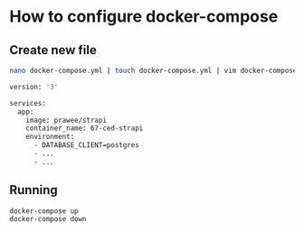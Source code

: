 # How to configure docker-compose

## Create new file
```bash
nano docker-compose.yml | touch docker-compose.yml | vim docker-compose.yml
```

```bash
version: '3'

services:
  app:
    image: prawee/strapi
    container_name: 67-ced-strapi
    environment:
      - DATABASE_CLIENT=postgres
      - ...
      - ...
```

## Running
```bash
docker-compose up
docker-compose down
```